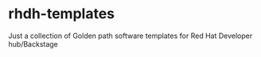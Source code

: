 # rhdh-templates
Just a collection of Golden path software templates for Red Hat Developer hub/Backstage
